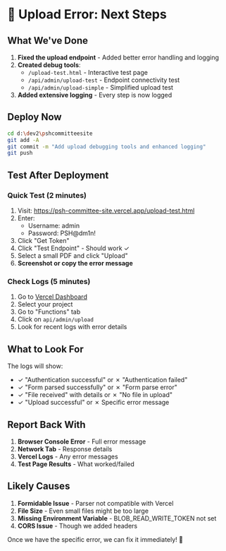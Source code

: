 # 🔧 Upload Error: Next Steps

## What We've Done
1. **Fixed the upload endpoint** - Added better error handling and logging
2. **Created debug tools**:
   - `/upload-test.html` - Interactive test page
   - `/api/admin/upload-test` - Endpoint connectivity test
   - `/api/admin/upload-simple` - Simplified upload test
3. **Added extensive logging** - Every step is now logged

## Deploy Now
```bash
cd d:\dev2\pshcommitteesite
git add -A
git commit -m "Add upload debugging tools and enhanced logging"
git push
```

## Test After Deployment

### Quick Test (2 minutes)
1. Visit: https://psh-committee-site.vercel.app/upload-test.html
2. Enter:
   - Username: admin
   - Password: PSH@dm1n!
3. Click "Get Token"
4. Click "Test Endpoint" - Should work ✓
5. Select a small PDF and click "Upload"
6. **Screenshot or copy the error message**

### Check Logs (5 minutes)
1. Go to [Vercel Dashboard](https://vercel.com)
2. Select your project
3. Go to "Functions" tab
4. Click on `api/admin/upload`
5. Look for recent logs with error details

## What to Look For

The logs will show:
- ✓ "Authentication successful" or ✗ "Authentication failed"
- ✓ "Form parsed successfully" or ✗ "Form parse error"
- ✓ "File received" with details or ✗ "No file in upload"
- ✓ "Upload successful" or ✗ Specific error message

## Report Back With

1. **Browser Console Error** - Full error message
2. **Network Tab** - Response details
3. **Vercel Logs** - Any error messages
4. **Test Page Results** - What worked/failed

## Likely Causes

1. **Formidable Issue** - Parser not compatible with Vercel
2. **File Size** - Even small files might be too large
3. **Missing Environment Variable** - BLOB_READ_WRITE_TOKEN not set
4. **CORS Issue** - Though we added headers

Once we have the specific error, we can fix it immediately! 🚀